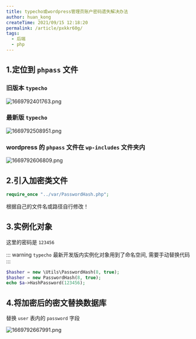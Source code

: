 ```yaml
---
title: typecho或wordpress管理员账户密码遗失解决办法
author: huan_kong
createTime: 2021/09/15 12:18:20
permalink: /article/pxkkr60g/
tags: 
  - 后端
  - php
---
```


## 1.定位到 `phpass` 文件

### 旧版本 `typecho`

![1669792401763.png](https://img.huankong.top/i/2022/11/30/63870293801cc.png)

### 最新版 `typecho`

![1669792508951.png](https://img.huankong.top/i/2022/11/30/638702ff182e2.png)

### wordpress 的 `phpass` 文件在 `wp-includes` 文件夹内

![1669792606809.png](https://img.huankong.top/i/2022/11/30/6387035f62577.png)

## 2.引入加密类文件

```php
require_once "../var/PasswordHash.php";
```

根据自己的文件名或路径自行修改！

## 3.实例化对象

这里的密码是 `123456`

::: warning
`typecho` 最新开发版内实例化对象用到了命名空间, 需要手动替换代码
:::

```php
$hasher = new \Utils\PasswordHash(8, true);
$hasher = new PasswordHash(8, true);
echo $a->HashPassword(123456);
```

## 4.将加密后的密文替换数据库

替换 `user` 表内的 `password` 字段

![1669792667991.png](https://img.huankong.top/i/2022/11/30/6387039ce002d.png)
